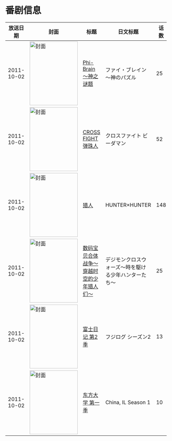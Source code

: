# 番剧信息

|放送日期|封面|标题|日文标题|话数|评分|评分人数|
|---|---|---|---|---|---|---|
|2011-10-02|<img src="//lain.bgm.tv/pic/cover/c/24/56/10353_gYCgl.jpg" alt="封面" style="width:150px;height:200px;object-fit:cover;">|[Phi-Brain～神之谜题](https://bangumi.tv/subject/10353)|ファイ・ブレイン ～神のパズル|25|5.9|737人评分|
|2011-10-02|<img src="//lain.bgm.tv/pic/cover/c/73/96/20789_rzIkQ.jpg" alt="封面" style="width:150px;height:200px;object-fit:cover;">|[CROSS FIGHT 弹珠人](https://bangumi.tv/subject/20789)|クロスファイト ビーダマン|52|7.1|29人评分|
|2011-10-02|<img src="//lain.bgm.tv/pic/cover/c/fb/a6/21032_d6ETE.jpg" alt="封面" style="width:150px;height:200px;object-fit:cover;">|[猎人](https://bangumi.tv/subject/21032)|HUNTER×HUNTER|148|8.1|5160人评分|
|2011-10-02|<img src="//lain.bgm.tv/pic/cover/c/99/bd/22507_fHzi8.jpg" alt="封面" style="width:150px;height:200px;object-fit:cover;">|[数码宝贝合体战争～穿越时空的少年猎人们～](https://bangumi.tv/subject/22507)|デジモンクロスウォーズ〜時を駆ける少年ハンターたち〜|25|5.7|337人评分|
|2011-10-02|<img src="//lain.bgm.tv/pic/cover/c/0a/74/23514_Tct6k.jpg" alt="封面" style="width:150px;height:200px;object-fit:cover;">|[富士日记 第2季](https://bangumi.tv/subject/23514)|フジログ シーズン2|13|||
|2011-10-02|<img src="//lain.bgm.tv/pic/cover/c/fb/c6/507198_kYccs.jpg" alt="封面" style="width:150px;height:200px;object-fit:cover;">|[东方大学 第一季](https://bangumi.tv/subject/507198)|China, IL Season 1|10|||
